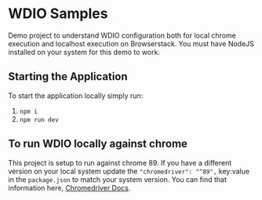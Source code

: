 # WDIO Samples

Demo project to understand WDIO configuration both for local chrome execution and localhost execution on Browserstack. You must have NodeJS installed on your system for this demo to work.

## Starting the Application

To start the application locally simply run:

1. `npm i`
2. `npm run dev`

## To run WDIO locally against chrome

This project is setup to run against chrome 89. If you have a different version on your local system update the `"chromedriver": "^89",` key:value in the `package.json` to match your system version. You can find that information here, [Chromedriver Docs](https://sites.google.com/a/chromium.org/chromedriver/downloads).
